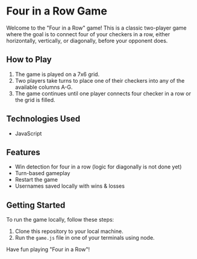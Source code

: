 # Four in a Row Game

Welcome to the "Four in a Row" game! This is a classic two-player game where the goal is to connect four of your checkers in a row, either horizontally, vertically, or diagonally, before your opponent does.

## How to Play

1. The game is played on a 7x6 grid.
2. Two players take turns to place one of their checkers into any of the available columns A-G.
3. The game continues until one player connects four checker in a row or the grid is filled.

## Technologies Used

- JavaScript

## Features

- Win detection for four in a row (logic for diagonally is not done yet)
- Turn-based gameplay
- Restart the game
- Usernames saved locally with wins & losses

## Getting Started

To run the game locally, follow these steps:

1. Clone this repository to your local machine.
2. Run the `game.js` file in one of your terminals using node.


Have fun playing "Four in a Row"!

